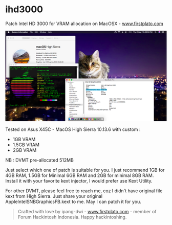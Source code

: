 # ihd3000
Patch Intel HD 3000 for VRAM allocation on MacOSX - www.firstplato.com

<img src="https://raw.githubusercontent.com/ipang-dwi/ihd3000/master/ok.png"/>

Tested on Asus X45C - MacOS High Sierra 10.13.6 with custom :
- 1GB VRAM
- 1.5GB VRAM
- 2GB VRAM

NB : DVMT pre-allocated 512MB

Just select which one of patch is suitable for you. I just recommend 1GB for 4GB RAM, 1.5GB for Minimal 6GB RAM and 2GB for minimal 8GB RAM. Install it with your favorite kext injector, I would prefer use Kext Utility.

For other DVMT, please feel free to reach me, coz I didn't have original file kext from High Sierra. Just share your original AppleIntelSNBGraphicsFB.kext to me. May I can patch it for you.

> Crafted with love by ipang-dwi - www.firstplato.com - member of Forum Hackintosh Indonesia. Happy hackintoshing.
